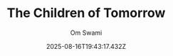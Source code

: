 ---
title: "The Children of Tomorrow"
date: "2025-08-16T19:43:17.432Z"
author: "Om Swami"
read_year: "NO"
recommendation: '3'
url: /bookshelf/the-children-of-tomorrow
---